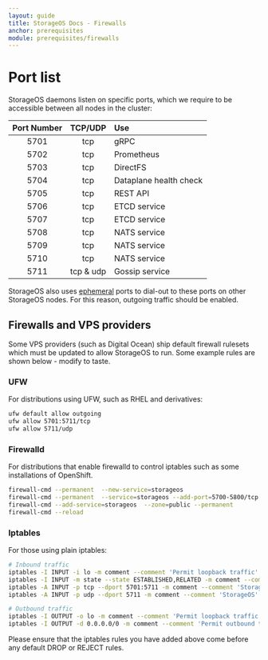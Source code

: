 ```yaml
---
layout: guide
title: StorageOS Docs - Firewalls
anchor: prerequisites
module: prerequisites/firewalls
---
```


# Port list

StorageOS daemons listen on specific ports, which we require to be accessible
between all nodes in the cluster:

| Port Number | TCP/UDP   | Use                    |
|:-----------:|:---------:|:---------------------- |
| 5701        | tcp       | gRPC                   |
| 5702        | tcp       | Prometheus             |
| 5703        | tcp       | DirectFS               |
| 5704        | tcp       | Dataplane health check |
| 5705        | tcp       | REST API               |
| 5706        | tcp       | ETCD service           |
| 5707        | tcp       | ETCD service           |
| 5708        | tcp       | NATS service           |
| 5709        | tcp       | NATS service           |
| 5710        | tcp       | NATS service           |
| 5711        | tcp & udp | Gossip service         |

StorageOS also uses [ephemeral](https://en.wikipedia.org/wiki/Ephemeral_port)
ports to dial-out to these ports on other StorageOS nodes. For this reason,
outgoing traffic should be enabled.


## Firewalls and VPS providers

Some VPS providers (such as Digital Ocean) ship default firewall rulesets which
must be updated to allow StorageOS to run. Some example rules are shown below -
modify to taste.



### UFW
For distributions using UFW, such as RHEL and derivatives:

```bash
ufw default allow outgoing
ufw allow 5701:5711/tcp
ufw allow 5711/udp
```

### Firewalld

For distributions that enable firewalld to control iptables such as some installations of OpenShift.

```bash
firewall-cmd --permanent  --new-service=storageos
firewall-cmd --permanent  --service=storageos --add-port=5700-5800/tcp
firewall-cmd --add-service=storageos  --zone=public --permanent
firewall-cmd --reload
```

### Iptables
For those using plain iptables:

```bash
# Inbound traffic
iptables -I INPUT -i lo -m comment --comment 'Permit loopback traffic' -j ACCEPT
iptables -I INPUT -m state --state ESTABLISHED,RELATED -m comment --comment 'Permit established traffic' -j ACCEPT
iptables -A INPUT -p tcp --dport 5701:5711 -m comment --comment 'StorageOS' -j ACCEPT
iptables -A INPUT -p udp --dport 5711 -m comment --comment 'StorageOS' -j ACCEPT

# Outbound traffic
iptables -I OUTPUT -o lo -m comment --comment 'Permit loopback traffic' -j ACCEPT
iptables -I OUTPUT -d 0.0.0.0/0 -m comment --comment 'Permit outbound traffic' -j ACCEPT
```

Please ensure that the iptables rules you have added above come before any
default DROP or REJECT rules.

